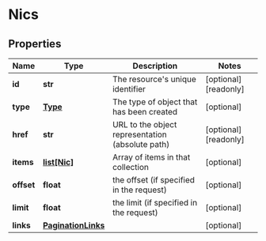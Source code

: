 # Nics

## Properties
| Name | Type | Description | Notes |
| ------------ | ------------- | ------------- | ------------- |
| **id** | **str** | The resource&#39;s unique identifier | [optional] [readonly]  |
| **type** | [**Type**](Type.md) | The type of object that has been created | [optional]  |
| **href** | **str** | URL to the object representation (absolute path) | [optional] [readonly]  |
| **items** | [**list[Nic]**](Nic.md) | Array of items in that collection | [optional]  |
| **offset** | **float** | the offset (if specified in the request) | [optional]  |
| **limit** | **float** | the limit (if specified in the request) | [optional]  |
| **links** | [**PaginationLinks**](PaginationLinks.md) |  | [optional]  |


